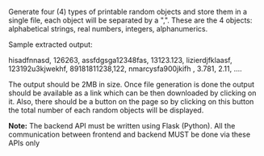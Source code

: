 Generate four (4) types of printable random objects and store them in a single file, each object will be separated by a ",".  These are the 4 objects: alphabetical strings, real numbers, integers, alphanumerics.

Sample extracted output:

hisadfnnasd, 126263, assfdgsga12348fas, 13123.123, lizierdjfklaasf, 123192u3kjwekhf, 89181811238,122, nmarcysfa900jkifh  , 3.781, 2.11, ....

The output should be 2MB in size. Once file generation is done the output should be available as a link which can be then downloaded by clicking on it. Also, there should be a button on the page so by clicking on this button the total number of each random objects will be displayed.

**Note:** The backend API must be written using Flask (Python). All the communication between frontend and backend MUST be done via these APIs only
